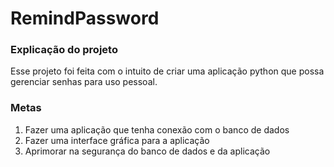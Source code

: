 # RemindPassword

### Explicação do projeto
Esse projeto foi feita com o intuito de criar uma aplicação python que possa gerenciar senhas para uso pessoal.

### Metas

1. Fazer uma aplicação que tenha conexão com o banco de dados
2. Fazer uma interface gráfica para a aplicação
3. Aprimorar na segurança do banco de dados e da aplicação
